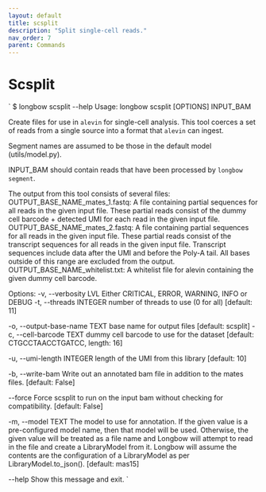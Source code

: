 ```yaml
---
layout: default
title: scsplit 
description: "Split single-cell reads."
nav_order: 7
parent: Commands
---
```


# Scsplit

`
$ longbow scsplit --help
Usage: longbow scsplit [OPTIONS] INPUT_BAM

  Create files for use in `alevin` for single-cell analysis. This tool
  coerces a set of reads from a single source into a format that `alevin`
  can ingest.

  Segment names are assumed to be those in the default model
  (utils/model.py).

  INPUT_BAM should contain reads that have been processed by `longbow
  segment`.

  The output from this tool consists of several files:
  OUTPUT_BASE_NAME_mates_1.fastq:         A file containing partial
  sequences for all reads in the given input file.  These partial reads
  consist of the          dummy cell barcode + detected UMI for each read in
  the given input file.     OUTPUT_BASE_NAME_mates_2.fastq:         A file
  containing partial sequences for all reads in the given input file.  These
  partial reads consist of the          transcript sequences for all reads
  in the given input file.  Transcript sequences include data after the UMI
  and before the Poly-A tail.  All bases outside of this range are excluded
  from the output.     OUTPUT_BASE_NAME_whitelist.txt:         A whitelist
  file for alevin containing the given dummy cell barcode.

Options:
  -v, --verbosity LVL          Either CRITICAL, ERROR, WARNING, INFO or DEBUG
  -t, --threads INTEGER        number of threads to use (0 for all)  [default:
                               11]

  -o, --output-base-name TEXT  base name for output files [default: scsplit]
  -c, --cell-barcode TEXT      dummy cell barcode to use for the dataset
                               [default: CTGCCTAACCTGATCC, length: 16]

  -u, --umi-length INTEGER     length of the UMI from this library  [default:
                               10]

  -b, --write-bam              Write out an annotated bam file in addition to
                               the mates files.  [default: False]

  --force                      Force scsplit to run on the input bam without
                               checking for compatibility.  [default: False]

  -m, --model TEXT             The model to use for annotation.  If the given
                               value is a pre-configured model name, then that
                               model will be used.  Otherwise, the given value
                               will be treated as a file name and Longbow will
                               attempt to read in the file and create a
                               LibraryModel from it.  Longbow will assume the
                               contents are the configuration of a
                               LibraryModel as per LibraryModel.to_json().
                               [default: mas15]

  --help                       Show this message and exit.
`
